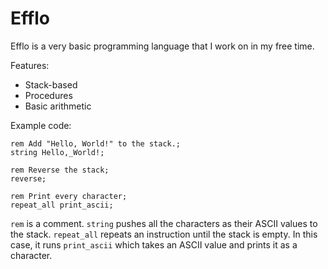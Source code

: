 # Efflo
Efflo is a very basic programming language that I work on in my free time.

Features:
- Stack-based
- Procedures
- Basic arithmetic

Example code:
```
rem Add "Hello, World!" to the stack.;
string Hello,_World!;

rem Reverse the stack;
reverse;

rem Print every character;
repeat_all print_ascii;
```

`rem` is a comment.
`string` pushes all the characters as their ASCII values to the stack.
`repeat_all` repeats an instruction until the stack is empty. In this case, it runs `print_ascii` which takes an ASCII value and prints it as a character.
